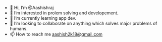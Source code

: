 - 👋 Hi, I’m @Aashishraj
- 👀 I’m interested in prolem solving and developement.
- 🌱 I’m currently learning app dev.
- 💞️ I’m looking to collaborate on anything which solves major problems of humans.
- 📫 How to reach me aashish2k18@gmail.com

<!---
Aashishraj/Aashishraj is a ✨ special ✨ repository because its `README.md` (this file) appears on your GitHub profile.
You can click the Preview link to take a look at your changes.
--->

